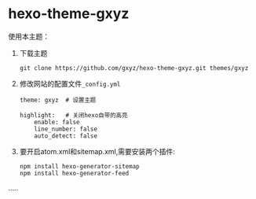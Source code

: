 # hexo-theme-gxyz

使用本主题：

1. 下载主题
    ```
    git clone https://github.com/gxyz/hexo-theme-gxyz.git themes/gxyz
    ```

2. 修改网站的配置文件`_config.yml`
    ```
    theme: gxyz  # 设置主题

    highlight:   # 关闭hexo自带的高亮
        enable: false
        line_number: false
        auto_detect: false
    ```

3. 要开启atom.xml和sitemap.xml,需要安装两个插件:
    ```
    npm install hexo-generator-sitemap
    npm install hexo-generator-feed
    ```

.....


